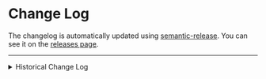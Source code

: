 # Change Log

The changelog is automatically updated using
[semantic-release](https://github.com/semantic-release/semantic-release). You
can see it on the [releases page](../../releases).

---

<details>
<summary>Historical Change Log</summary>

#### Version 2.1.1 _(2019-03-02)_

- Upgraded dependencies for performance improvements and bug fixes

#### Version 2.1.0 _(2019-02-02)_

- Added some hover effects
- Modified some styles

#### Version 2.0.0 _(2018-12-07)_

- Added a warning rather than hiding elements when JavaScript is disabled
- Refactored the layout to constrain the header and footer widths instead of
  only the content
- Updated emotion to v10 ([#15][#15], [d0c16028][d0c16028],
  [528f3296][528f3296])
- Refactored search/filter matching logic ([64cbf530][64cbf530])
- Converted codebase to use React Hooks 🤠 ([#17][#17])

##### Breaking Changes

- Added a feedback form ([#14][#14])

  _This feature requires that the project be hosted on Netlify, as it relies on
  their [form handling][netlify-forms] technology. Previously, this project
  could be deployed to any static site hosting platform._

#### Version 1.2.0 _(2018-11-22)_

- Blur search input after pressing ESC ([8983b455][8983b455])
- Disable search input when not shown ([5174038d][5174038d])
- Focus the search input upon showing ([c7287b35][c7287b35])
- Focus the search button upon hiding search input ([de8d16c3][de8d16c3])

#### Version 1.1.2 _(2018-10-20)_

- Fixed a "flash of empty content" issue related to `<noscript>` ([#12][#12])

#### Version 1.1.1 _(2018-10-04)_

- Updated page generation process to append trailing slashes to the page path
  ([e4261db4][e4261db4])

#### Version 1.1.0 _(2018-10-03)_

- Added vertical spacing around list items in drink notes ([#10][#10])
- Restructured footer to show GitHub link on mobile ([#11][#11])

#### Version 1.0.2 _(2018-09-27)_

- Fixed issue with the 404 page redirecting to append `?no-cache=1`

#### Version 1.0.1 _(2018-09-17)_

- Fixed `Content-Security-Policy` HTTP header by adding `connect-src` directive
  to account for Gatsby image handling changes

#### Version 1.0.0 _(2018-09-17)_

- Initial release

</details>

[#10]: https://github.com/wKovacs64/drinks/pull/10
[#11]: https://github.com/wKovacs64/drinks/pull/11
[e4261db4]:
  https://github.com/wKovacs64/drinks/commit/e4261db4998a9215b5f2e7e245b4933807c11aef
[#12]: https://github.com/wKovacs64/drinks/pull/12
[8983b455]:
  https://github.com/wKovacs64/drinks/commit/8983b455969a8bcac44997698fc044204e64f52e
[5174038d]:
  https://github.com/wKovacs64/drinks/commit/5174038dac048f7deabc30682633067816846d32
[c7287b35]:
  https://github.com/wKovacs64/drinks/commit/c7287b352f6dc7156b150d959ada5c37ce21bb74
[de8d16c3]:
  https://github.com/wKovacs64/drinks/commit/de8d16c3dd541776133cd436a99c619bede73ae3
[#14]: https://github.com/wKovacs64/drinks/pull/14
[netlify-forms]: https://www.netlify.com/docs/form-handling/
[#15]: https://github.com/wKovacs64/drinks/pull/15
[d0c16028]:
  https://github.com/wKovacs64/drinks/commit/d0c16028a9200faf2842be661ab1df0a219a7bfd
[528f3296]:
  https://github.com/wKovacs64/drinks/commit/528f329633724f1b06a61f2107a69168a8b7726a
[64cbf530]:
  https://github.com/wKovacs64/drinks/commit/64cbf530861839133199d79c8f93a05271eb05b9
[#17]: https://github.com/wKovacs64/drinks/pull/17
